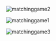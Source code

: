 
![matchinggame2](https://user-images.githubusercontent.com/75390608/118641309-aa255f80-b7e2-11eb-9141-7ffb316c3978.png)

![matchinggame1](https://user-images.githubusercontent.com/75390608/118641313-abef2300-b7e2-11eb-9fa0-e6ce912ca160.png)

![matchinggame3](https://user-images.githubusercontent.com/75390608/118641314-ac87b980-b7e2-11eb-8100-f72cef674380.png)
